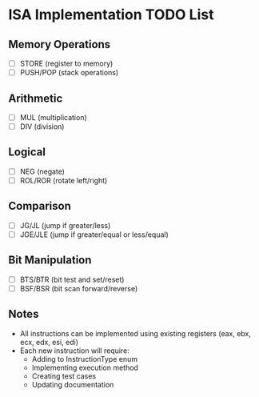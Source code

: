 # ISA Implementation TODO List

## Memory Operations
- [ ] STORE (register to memory)
- [ ] PUSH/POP (stack operations)

## Arithmetic
- [ ] MUL (multiplication)
- [ ] DIV (division)

## Logical
- [ ] NEG (negate)
- [ ] ROL/ROR (rotate left/right)

## Comparison
- [ ] JG/JL (jump if greater/less)
- [ ] JGE/JLE (jump if greater/equal or less/equal)

## Bit Manipulation
- [ ] BTS/BTR (bit test and set/reset)
- [ ] BSF/BSR (bit scan forward/reverse)

## Notes
- All instructions can be implemented using existing registers (eax, ebx, ecx, edx, esi, edi)
- Each new instruction will require:
  - Adding to InstructionType enum
  - Implementing execution method
  - Creating test cases
  - Updating documentation
